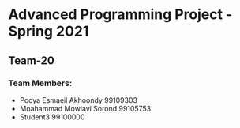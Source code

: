 # Advanced Programming Project - Spring 2021
## Team-20

### Team Members:
- Pooya Esmaeil Akhoondy 99109303
- Moahammad Mowlavi Sorond 99105753
- Student3 99100000
